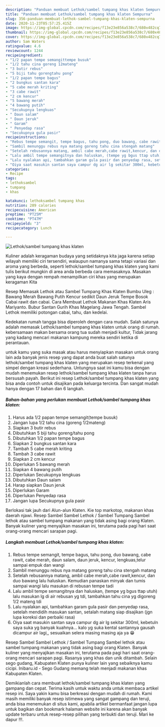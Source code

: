 ```yaml
---
description: "Panduan membuat Lethok/sambel tumpang khas klaten Sempurna"
title: "Panduan membuat Lethok/sambel tumpang khas klaten Sempurna"
slug: 356-panduan-membuat-lethok-sambel-tumpang-khas-klaten-sempurna
date: 2020-11-23T05:57:25.415Z
image: https://img-global.cpcdn.com/recipes/f13e23e856a538c7/680x482cq70/lethoksambel-tumpang-khas-klaten-foto-resep-utama.jpg
thumbnail: https://img-global.cpcdn.com/recipes/f13e23e856a538c7/680x482cq70/lethoksambel-tumpang-khas-klaten-foto-resep-utama.jpg
cover: https://img-global.cpcdn.com/recipes/f13e23e856a538c7/680x482cq70/lethoksambel-tumpang-khas-klaten-foto-resep-utama.jpg
author: Sam Waters
ratingvalue: 4.6
reviewcount: 1244
recipeingredient:
- "1/2 papan tempe semangittempe busuk"
- "1/2 tahu cina goreng 12mateng"
- "3 butir rebus"
- "5 biji tahu gorengtahu pong"
- "1/2 papan tempe bagus"
- "2 bungkus santan kara"
- "5 cabe merah kriting"
- "3 cabe rawit"
- "2 cm kencur"
- "5 bawang merah"
- "4 bawang putih"
- "Secukupnya lengkuas"
- " Daun salam"
- " Daun jeruk"
- " Garam"
- " Penyedap rasa"
- "Secukupnya gula pasir"
recipeinstructions:
- "Rebus tempe semangit, tempe bagus, tahu pong, duo bawang, cabe rawit, cabe merah, daun salam, daun jeruk, kencur, lengkuas,telur sampai empuk dan wangi"
- "Sambil menunggu rebus nya matang goreng tahu cina stengah matang"
- "Setelah rebusannya matang, ambil cabe merah,cabe rawit,kencur, dan duo bawang lalu haluskan. Kemudian panaskan minyak dan tumis sampai wangi lalu masukan di rebusan tempe tadi"
- "Lalu ambil tempe semangitnya dan haluskan, (tempe yg bgus ttap utuh) lalu masukan lg di air rebusan yg tdi, tambahkan tahu cina yg digoreng 1/2 mateng tdi"
- "Lalu nyalakan api, tambahkan garam gula pasir dan penyedap rasa, setelah mendidih masukan santan, setalah matang siap disajikan (jgn lupa koreksi dan perbaiki rasa)"
- "Oiya saat masukin santan saya campur dg air lg sekitar 300ml, kebetuln saya suka yg banyak kuahnya... kalo yg suka kental santannya gausah dicampur air lagi,, sesuaikan selera masing masing aja ya 😁"
categories:
- Recipe
tags:
- lethoksambel
- tumpang
- khas

katakunci: lethoksambel tumpang khas 
nutrition: 289 calories
recipecuisine: American
preptime: "PT25M"
cooktime: "PT47M"
recipeyield: "3"
recipecategory: Lunch

---
```



![Lethok/sambel tumpang khas klaten](https://img-global.cpcdn.com/recipes/f13e23e856a538c7/680x482cq70/lethoksambel-tumpang-khas-klaten-foto-resep-utama.jpg)

Kuliner adalah keragaman budaya yang setidaknya kita jaga karena setiap wilayah memiliki ciri tersendiri, walaupun namanya sama tetapi variasi dan aroma yang berbeda, seperti lethok/sambel tumpang khas klaten yang kami tulis berikut mungkin di area anda berbeda cara memasaknya. Masakan yang kaya dengan rempah menampilkan ciri khas yang merupakan keragaman Kita

Resep Memasak Lethok atau Sambel Tumpang Khas Klaten Bumbu Uleg : Bawang Merah Bawang Putih Kencur sedikit Daun Jeruk Tempe Bosok Cabai rawit dan cabai. Cara Membuat Lethok Makanan Khas Klaten Aris Mariyanto. Bubur Santan Gurih Khas Magelang Jawa Tengah. Sambel Lethok memiliki potongan cabai, tahu, dan kedelai.

Kedekatan rumah tangga bisa diperoleh dengan cara mudah. Salah satunya adalah memasak Lethok/sambel tumpang khas klaten untuk orang di rumah. kebersamaan makan bersama orang tua sudah menjadi kultur, Tidak jarang yang kadang mencari makanan kampung mereka sendiri ketika di perantauan.

untuk kamu yang suka masak atau harus menyiapkan masakan untuk orang lain ada banyak jenis resep yang dapat anda buat salah satunya lethok/sambel tumpang khas klaten yang merupakan resep terkenal yang simpel dengan kreasi sederhana. Untungnya saat ini kamu bisa dengan mudah menemukan resep lethok/sambel tumpang khas klaten tanpa harus bersusah payah.
Berikut ini resep Lethok/sambel tumpang khas klaten yang bisa anda contoh untuk disajikan pada keluarga tercinta. Dan sangat mudah hanya dengan 17 bahan dan 6 langkah.


<!--inarticleads1-->

##### Bahan-bahan yang perlukan membuat Lethok/sambel tumpang khas klaten:

1. Harus ada 1/2 papan tempe semangit(tempe busuk)
1. Jangan lupa 1/2 tahu cina (goreng 1/2mateng)
1. Siapkan 3 butir rebus
1. Dibutuhkan 5 biji tahu goreng/tahu pong
1. Dibutuhkan 1/2 papan tempe bagus
1. Siapkan 2 bungkus santan kara
1. Tambah 5 cabe merah kriting
1. Tambah 3 cabe rawit
1. Siapkan 2 cm kencur
1. Diperlukan 5 bawang merah
1. Siapkan 4 bawang putih
1. Diperlukan Secukupnya lengkuas
1. Dibutuhkan  Daun salam
1. Harap siapkan  Daun jeruk
1. Diperlukan  Garam
1. Diperlukan  Penyedap rasa
1. Jangan lupa Secukupnya gula pasir


Berlokasi tak jauh dari Alun-alun Klaten. Kie top markotop, makanan khas daerah njawi. Resep Sambel Sambel Lethok / Sambel Tumpang Sambel lethok atau sambel tumpang makanan yang tidak asing bagi orang Klaten. Banyak kuliner yang menyajikan masakan ini, terutama pada pagi hari saat orang-orang mencari sarapan pagi. 

<!--inarticleads2-->

##### Langkah membuat  Lethok/sambel tumpang khas klaten:

1. Rebus tempe semangit, tempe bagus, tahu pong, duo bawang, cabe rawit, cabe merah, daun salam, daun jeruk, kencur, lengkuas,telur sampai empuk dan wangi
1. Sambil menunggu rebus nya matang goreng tahu cina stengah matang
1. Setelah rebusannya matang, ambil cabe merah,cabe rawit,kencur, dan duo bawang lalu haluskan. Kemudian panaskan minyak dan tumis sampai wangi lalu masukan di rebusan tempe tadi
1. Lalu ambil tempe semangitnya dan haluskan, (tempe yg bgus ttap utuh) lalu masukan lg di air rebusan yg tdi, tambahkan tahu cina yg digoreng 1/2 mateng tdi
1. Lalu nyalakan api, tambahkan garam gula pasir dan penyedap rasa, setelah mendidih masukan santan, setalah matang siap disajikan (jgn lupa koreksi dan perbaiki rasa)
1. Oiya saat masukin santan saya campur dg air lg sekitar 300ml, kebetuln saya suka yg banyak kuahnya... kalo yg suka kental santannya gausah dicampur air lagi,, sesuaikan selera masing masing aja ya 😁


Resep Sambel Sambel Lethok / Sambel Tumpang Sambel lethok atau sambel tumpang makanan yang tidak asing bagi orang Klaten. Banyak kuliner yang menyajikan masakan ini, terutama pada pagi hari saat orang-orang mencari sarapan pagi. Rasanya yang khas dan unik ditambah. Selain sego gudang, Kabupaten Klaten punya kuliner lain yang sebaiknya kamu cicipi. Inibaru.id - Sego Gudang memang telah menjadi makanan khas Kabupaten Klaten. 

Demikianlah cara membuat lethok/sambel tumpang khas klaten yang gampang dan cepat. Terima kasih untuk waktu anda untuk membaca artikel resep ini. Saya yakin kamu bisa berkreasi dengan mudah di rumah. Kami masih memiliki banyak resep istimewa yang sangat gampang dan teruji, anda bisa menemukan di situs kami, apabila artikel bermanfaat jangan lupa untuk bagikan dan bookmark halaman website ini karena akan banyak update terbaru untuk resep-resep pilihan yang terbukti dan teruji. Mari ke dapur !!!. 

